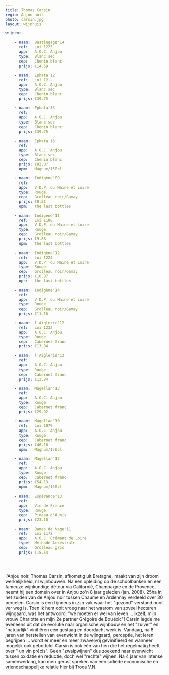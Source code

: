 ```yaml
---
title: Thomas Carsin
regio: Anjou noir
photo: carsin.jpg
layout: wijnhuis 

wijnen:
      
    - naam:  Bastingage'14
      ref:   Loi 1225
      app:   A.O.C. Anjou
      type:  Blanc sec
      cep:   Chenin blanc
      prijs: €14.59
    
    - naam:  Ephata'12
      ref:   Loi 12-- 
      app:   A.O.C. Anjou
      type:  Blanc sec
      cep:   Chenin blanc
      prijs: €39.75
    
    - naam:  Ephata'13
      ref:   
      app:   A.O.C. Anjou
      type:  Blanc sec
      cep:   Chenin blanc
      prijs: €39.75
   
    - naam:  Ephata'13
      ref:   
      app:   A.O.C. Anjou
      type:  Blanc sec
      cep:   Chenin blanc
      prijs: €82.07
      opm:   Magnum/150cl

    - naam:  Indigène'09
      ref:   
      app:   V.D.P. du Maine et Loire
      type:  Rouge
      cep:   Grolleau noir/Gamay
      prijs: €8.51
      opm:   the last bottles
    
    - naam:  Indigène'11
      ref:   Loi 1108
      app:   V.D.P. du Maine et Loire
      type:  Rouge
      cep:   Grolleau noir/Gamay
      prijs: €9.88
      opm:   the last bottles

    - naam:  Indigène'12
      ref:   Loi 1224
      app:   V.D.P. du Maine et Loire
      type:  Rouge
      cep:   Grolleau noir/Gamay
      prijs: €10.87
      ops:   the last bottles
      
    - naam:  Indigène'14
      ref:   
      app:   V.D.P. du Maine et Loire
      type:  Rouge
      cep:   Grolleau noir/Gamay
      prijs: €11.16

    - naam:  l'Aiglerie'12
      ref:   Loi 1232
      app:   A.O.C. Anjou
      type:  Rouge
      cep:   Cabernet franc
      prijs: €13.84
      
    - naam:  l'Aiglerie'13
      ref:   
      app:   A.O.C. Anjou
      type:  Rouge
      cep:   Cabernet franc
      prijs: €13.84
    
    - naam:  Magellan'13
      ref:   
      app:   A.O.C. Anjou
      type:  Rouge
      cep:   Cabernet franc
      prijs: €29.92
      
    - naam:  Magellan'10
      ref:   Loi 1079
      app:   A.O.C. Anjou
      type:  Rouge
      cep:   Cabernet franc
      prijs: €46.16
      opm:   Magnum/150cl
      
    - naam:  Magellan'12
      ref:   
      app:   A.O.C. Anjou
      type:  Rouge
      cep:   Cabernet franc
      prijs: €54.13
      opm:   Magnum/150cl
      
    - naam:  Espérance'13
      ref:   
      app:   Vin de France
      type:  Rouge
      cep:   Pineau d'Aunis
      prijs: €23.10
      
    - naam:  Dames de Nage'11
      ref:   Loi 1172
      app:   A.O.C. Crémant de Loire
      type:  Méthode Ancestrale
      cep:   Grolleau gris
      prijs: €15.54
      
     
---
```

l'Anjou noir. Thomas Carsin, afkomstig uit Bretagne, maakt van zijn droom werkelijkheid, nl wijnbouwen. Na een opleiding op de schoolbanken en een fameuze wijnkundige détour via Californiê, Champagne en de Provence, neemt hij een domein over in Anjou zo'n 8 jaar geleden (jan. 2008). 25ha in het zuiden van de Anjou noir tussen Chaume en Ardennay verdeeld over 30 percelen. Carsin is een fijnneus in zijn vak waar het "gezond" verstand nooit ver weg is. Toen ik hem ooit vroeg naar het waarom van zoveel hectaren wijngaard, was het antwoord: "we moeten er wel van leven ... ikzelf, mijn vrouw Charlotte en mijn 2e partner Grégoire de Bouëxic"! Carsin legde me eveneens uit dat de evolutie naar organische wijnbouw en het "zuiver" en "natuurlijk" vinifiëren een gestaag en doordacht werk is. Vandaag, na 8 jaren van herstellen van evenwicht in de wijngaard, perceptie, het leren begrijpen ... wordt er meer en meer zwavelvrij gevinifieerd en wanneer mogelijk ook gebotteld. Carsin is ook één van hen die het regelmatig heeft over " un vin précis". Geen "zwalpwijnen" dus zoekend naar evenwicht tussen oxidatie en reductie, doch wel "rechte" wijnen.  Na 4 jaar van intense samenwerking, kan men gerust spreken van een soliede economische en vriendschappelijke relatie hier bij Troca V.N.

